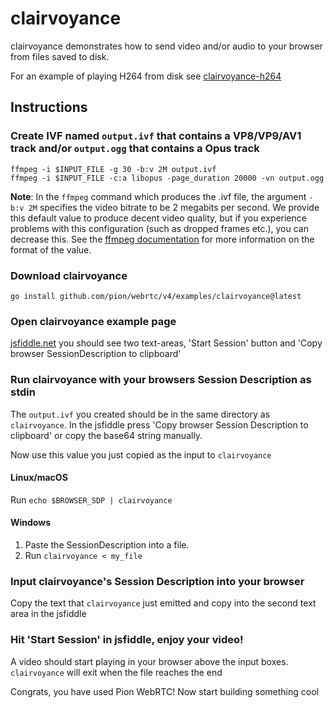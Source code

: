 # clairvoyance
clairvoyance demonstrates how to send video and/or audio to your browser from files saved to disk.

For an example of playing H264 from disk see [clairvoyance-h264](https://github.com/pion/example-webrtc-applications/tree/master/clairvoyance-h264)

## Instructions
### Create IVF named `output.ivf` that contains a VP8/VP9/AV1 track and/or `output.ogg` that contains a Opus track
```
ffmpeg -i $INPUT_FILE -g 30 -b:v 2M output.ivf
ffmpeg -i $INPUT_FILE -c:a libopus -page_duration 20000 -vn output.ogg
```

**Note**: In the `ffmpeg` command which produces the .ivf file, the argument `-b:v 2M` specifies the video bitrate to be 2 megabits per second. We provide this default value to produce decent video quality, but if you experience problems with this configuration (such as dropped frames etc.), you can decrease this. See the [ffmpeg documentation](https://ffmpeg.org/ffmpeg.html#Options) for more information on the format of the value.

### Download clairvoyance

```
go install github.com/pion/webrtc/v4/examples/clairvoyance@latest
```

### Open clairvoyance example page
[jsfiddle.net](https://jsfiddle.net/8kup9mvn/) you should see two text-areas, 'Start Session' button and 'Copy browser SessionDescription to clipboard'

### Run clairvoyance with your browsers Session Description as stdin
The `output.ivf` you created should be in the same directory as `clairvoyance`. In the jsfiddle press 'Copy browser Session Description to clipboard' or copy the base64 string manually.

Now use this value you just copied as the input to `clairvoyance`

#### Linux/macOS
Run `echo $BROWSER_SDP | clairvoyance`
#### Windows
1. Paste the SessionDescription into a file.
1. Run `clairvoyance < my_file`

### Input clairvoyance's Session Description into your browser
Copy the text that `clairvoyance` just emitted and copy into the second text area in the jsfiddle

### Hit 'Start Session' in jsfiddle, enjoy your video!
A video should start playing in your browser above the input boxes. `clairvoyance` will exit when the file reaches the end

Congrats, you have used Pion WebRTC! Now start building something cool
